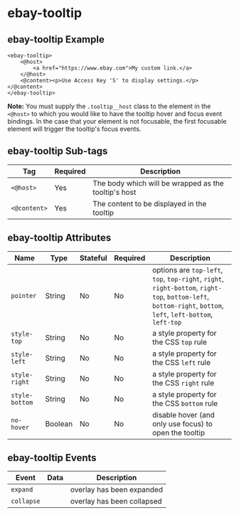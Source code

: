 # ebay-tooltip

## ebay-tooltip Example

```marko
<ebay-tooltip>
    <@host>
        <a href="https://www.ebay.com">My custom link.</a>
    </@host>
    <@content><p>Use Access Key 'S' to display settings.</p></@content>
</ebay-tooltip>
```

**Note:** You must supply the `.tooltip__host` class to the element in the `<@host>` to
which you would like to have the tooltip hover and focus event bindings. In the case that your element
is not focusable, the first focusable element will trigger the tooltip's focus events.

## ebay-tooltip Sub-tags

Tag | Required | Description
--- | --- | ---
`<@host>` | Yes | The body which will be wrapped as the tooltip's host
`<@content>` | Yes | The content to be displayed in the tooltip

## ebay-tooltip Attributes

Name | Type | Stateful | Required | Description
--- | --- | --- | --- | ---
`pointer` | String | No | No | options are `top-left`, `top`, `top-right`, `right`, `right-bottom`, `right-top`, `bottom-left`, `bottom-right`, `bottom`, `left`, `left-bottom`, `left-top`
`style-top` | String | No | No | a style property for the CSS `top` rule
`style-left` | String | No | No | a style property for the CSS `left` rule
`style-right` | String | No | No | a style property for the CSS `right` rule
`style-bottom` | String | No | No | a style property for the CSS `bottom` rule
`no-hover` | Boolean | No | No | disable hover (and only use focus) to open the tooltip

## ebay-tooltip Events

Event | Data | Description
--- | --- | ---
`expand` | | overlay has been expanded
`collapse` | | overlay has been collapsed
